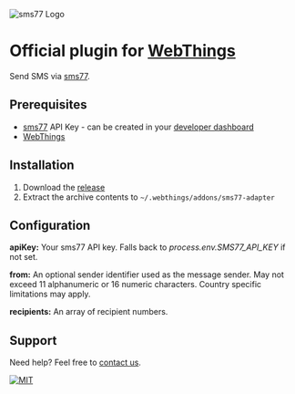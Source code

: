 ![](https://www.sms77.io/wp-content/uploads/2019/07/sms77-Logo-400x79.png "sms77 Logo")

# Official plugin for [WebThings](https://webthings.io/)

Send SMS via [sms77](https://www.sms77.io).

## Prerequisites

- [sms77](https://www.sms77.io) API Key - can be created in
  your [developer dashboard](https://app.sms77.io/developer)
- [WebThings](https://webthings.io/)

## Installation

1. Download the [release](https://github.com/sms77io/webthings/releases/download/v0.0.1/sms77-adapter-0.0.1.tgz)
2. Extract the archive contents to `~/.webthings/addons/sms77-adapter`

## Configuration
**apiKey:** Your sms77 API key. Falls back to *process.env.SMS77_API_KEY* if not set.

**from:** An optional sender identifier used as the message sender. 
May not exceed 11 alphanumeric or 16 numeric characters. 
Country specific limitations may apply.

**recipients:** An array of recipient numbers.

## Support

Need help? Feel free to [contact us](https://www.sms77.io/en/company/contact).

[![MIT](https://img.shields.io/badge/License-MIT-teal.svg)](LICENSE)